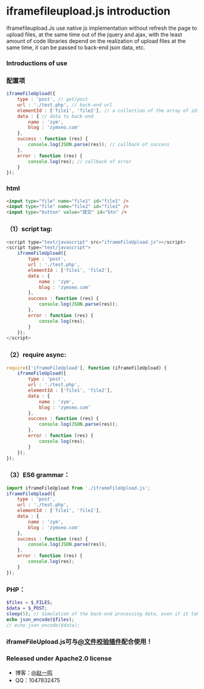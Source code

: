 # iframefileupload.js introduction

Iframefileupload.Js use native js implementation without refresh the page to upload files, at the same time out of the jquery and ajax, with the least amount of code libraries depend on the realization of upload files at the same time, it can be passed to back-end json data, etc.

### Introductions of use

### 配置项
``` javascript
iframeFileUpload({
	type : 'post', // get/post
	url : './test.php', // back-end url
	elementId : ['file1', 'file2'], // a collection of the array of ids
	data : { // data to back-end
		name : 'zym',
		blog : 'zymseo.com'
	},
	success : function (res) {
		console.log(JSON.parse(res)); // callback of success
	},
	error : function (res) {
		console.log(res); // callback of error
	}
});
```

### html

``` html
<input type="file" name="file1" id="file1" />
<input type="file" name="file2" id="file2" />
<input type="button" value="提交" id="btn" />
```

### （1）script tag:

``` javascript
<script type="text/javascript" src="iframeFileUpload.js"></script>
<script type="text/javascript">
	iframeFileUpload({
		type : 'post',
		url : './test.php',
		elementId : ['file1', 'file2'],
		data : {
			name : 'zym',
			blog : 'zymseo.com'
		},
		success : function (res) {
			console.log(JSON.parse(res));
		},
		error : function (res) {
			console.log(res);
		}
	});
</script>
```
### （2）require async:
``` javascript
require(['iframeFileUpload'], function (iframeFileUpload) {
	iframeFileUpload({
		type : 'post',
		url : './test.php',
		elementId : ['file1', 'file2'],
		data : {
			name : 'zym',
			blog : 'zymseo.com'
		},
		success : function (res) {
			console.log(JSON.parse(res));
		},
		error : function (res) {
			console.log(res);
		}
	});
});
```
### （3）ES6 grammar：
``` javascript
import iframeFileUpload from './iframeFileUpload.js';
iframeFileUpload({
	type : 'post',
	url : './test.php',
	elementId : ['file1', 'file2'],
	data : {
		name : 'zym',
		blog : 'zymseo.com'
	},
	success : function (res) {
		console.log(JSON.parse(res));
	},
	error : function (res) {
		console.log(res);
	}
});
```
### PHP：
``` php
$files = $_FILES;
$data = $_POST;
sleep(5); // Simulation of the back-end processing data, even if it takes a long time, ensures that the front end can receive normal return values.
echo json_encode($files); 
// echo json_encode($data); 
```
### iframeFileUpload.js可与[@文件校验插件](https://github.com/zymseo/validateFileUpload)配合使用！
### Released under Apache2.0 license
- 博客：[@赵一鸣](http://www.zymseo.com)
- QQ：1047832475